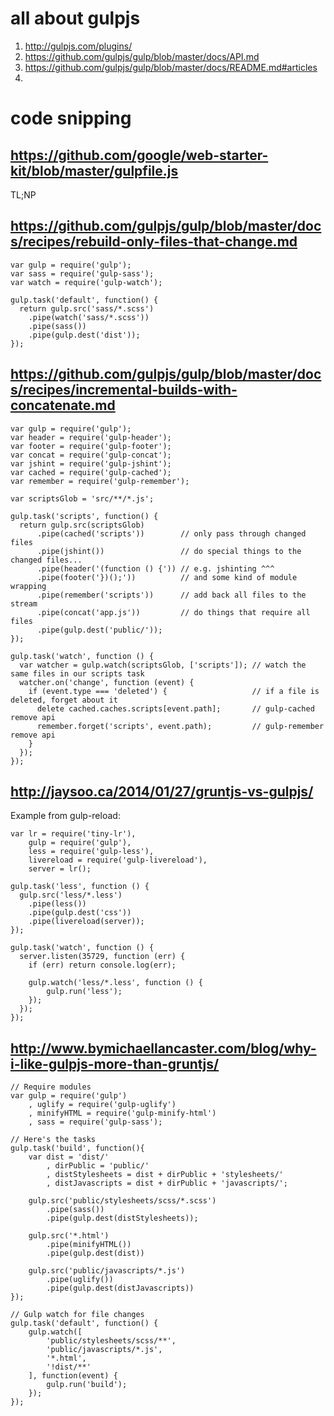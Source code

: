 # all about gulpjs

1. http://gulpjs.com/plugins/
2. https://github.com/gulpjs/gulp/blob/master/docs/API.md
3. https://github.com/gulpjs/gulp/blob/master/docs/README.md#articles
4. 

# code snipping

## https://github.com/google/web-starter-kit/blob/master/gulpfile.js
TL;NP

## https://github.com/gulpjs/gulp/blob/master/docs/recipes/rebuild-only-files-that-change.md
```
var gulp = require('gulp');
var sass = require('gulp-sass');
var watch = require('gulp-watch');

gulp.task('default', function() {
  return gulp.src('sass/*.scss')
    .pipe(watch('sass/*.scss'))
    .pipe(sass())
    .pipe(gulp.dest('dist'));
});
```

## https://github.com/gulpjs/gulp/blob/master/docs/recipes/incremental-builds-with-concatenate.md
```
var gulp = require('gulp');
var header = require('gulp-header');
var footer = require('gulp-footer');
var concat = require('gulp-concat');
var jshint = require('gulp-jshint');
var cached = require('gulp-cached');
var remember = require('gulp-remember');

var scriptsGlob = 'src/**/*.js';

gulp.task('scripts', function() {
  return gulp.src(scriptsGlob)
      .pipe(cached('scripts'))        // only pass through changed files
      .pipe(jshint())                 // do special things to the changed files...
      .pipe(header('(function () {')) // e.g. jshinting ^^^
      .pipe(footer('})();'))          // and some kind of module wrapping
      .pipe(remember('scripts'))      // add back all files to the stream
      .pipe(concat('app.js'))         // do things that require all files
      .pipe(gulp.dest('public/'));
});

gulp.task('watch', function () {
  var watcher = gulp.watch(scriptsGlob, ['scripts']); // watch the same files in our scripts task
  watcher.on('change', function (event) {
    if (event.type === 'deleted') {                   // if a file is deleted, forget about it
      delete cached.caches.scripts[event.path];       // gulp-cached remove api
      remember.forget('scripts', event.path);         // gulp-remember remove api
    }
  });
});
```

## http://jaysoo.ca/2014/01/27/gruntjs-vs-gulpjs/
Example from gulp-reload:
```
var lr = require('tiny-lr'),
    gulp = require('gulp'),
    less = require('gulp-less'),
    livereload = require('gulp-livereload'),
    server = lr();

gulp.task('less', function () {
  gulp.src('less/*.less')
    .pipe(less())
    .pipe(gulp.dest('css'))
    .pipe(livereload(server));
});

gulp.task('watch', function () {
  server.listen(35729, function (err) {
    if (err) return console.log(err);

    gulp.watch('less/*.less', function () {
        gulp.run('less');
    });
  });
});
```

## http://www.bymichaellancaster.com/blog/why-i-like-gulpjs-more-than-gruntjs/
```
// Require modules
var gulp = require('gulp')
    , uglify = require('gulp-uglify')
    , minifyHTML = require('gulp-minify-html')
    , sass = require('gulp-sass');

// Here's the tasks
gulp.task('build', function(){
    var dist = 'dist/'
        , dirPublic = 'public/'
        , distStylesheets = dist + dirPublic + 'stylesheets/'
        , distJavascripts = dist + dirPublic + 'javascripts/';

    gulp.src('public/stylesheets/scss/*.scss')
        .pipe(sass())
        .pipe(gulp.dest(distStylesheets));

    gulp.src('*.html')
        .pipe(minifyHTML())
        .pipe(gulp.dest(dist))

    gulp.src('public/javascripts/*.js')
        .pipe(uglify())
        .pipe(gulp.dest(distJavascripts))
});

// Gulp watch for file changes
gulp.task('default', function() {
    gulp.watch([
        'public/stylesheets/scss/**',
        'public/javascripts/*.js',
        '*.html',
        '!dist/**'
    ], function(event) {
        gulp.run('build');
    });
});
```

## 

